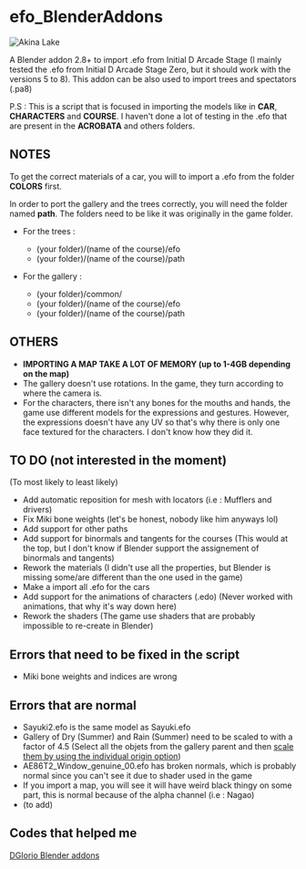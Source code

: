 # efo_BlenderAddons

![Akina Lake](https://i.imgur.com/9hStcZR.png)

A Blender addon 2.8+ to import .efo from Initial D Arcade Stage (I mainly tested the .efo from Initial D Arcade Stage Zero, but it should work with the versions 5 to 8). This addon can be also used to import trees and spectators (.pa8)

P.S : This is a script that is focused in importing the models like in **CAR**, **CHARACTERS** and **COURSE**. I haven't done a lot of testing in the .efo that are present in the **ACROBATA** and others folders.

## NOTES

To get the correct materials of a car, you will to import a .efo from the folder **COLORS** first.

In order to port the gallery and the trees correctly, you will need the folder named **path**. The folders need to be like it was originally in the game folder. 

* For the trees :
  * (your folder)/(name of the course)/efo
  * (your folder)/(name of the course)/path
  
* For the gallery :
   * (your folder)/common/
   * (your folder)/(name of the course)/efo
   * (your folder)/(name of the course)/path

## OTHERS

* **IMPORTING A MAP TAKE A LOT OF MEMORY (up to 1-4GB depending on the map)**
* The gallery doesn't use rotations. In the game, they turn according to where the camera is.
* For the characters, there isn't any bones for the mouths and hands, the game use different models for the expressions and gestures. However, the expressions doesn't have any UV so that's why there is only one face textured for the characters. I don't know how they did it.

## TO DO (not interested in the moment)

(To most likely to least likely)

* Add automatic reposition for mesh with locators (i.e : Mufflers and drivers)
* Fix Miki bone weights (let's be honest, nobody like him anyways lol)
* Add support for other paths
* Add support for binormals and tangents for the courses (This would at the top, but I don't know if Blender support the assignement of binormals and tangents)
* Rework the materials (I didn't use all the properties, but Blender is missing some/are different than the one used in the game) 
* Make a import all .efo for the cars
* Add support for the animations of characters (.edo) (Never worked with animations, that why it's way down here)
* Rework the shaders (The game use shaders that are probably impossible to re-create in Blender)

## Errors that need to be fixed in the script

* Miki bone weights and indices are wrong

## Errors that are normal

* Sayuki2.efo is the same model as Sayuki.efo
* Gallery of Dry (Summer) and Rain (Summer) need to be scaled to with a factor of 4.5 (Select all the objets from the gallery parent and then [scale them by using the individual origin option](https://www.youtube.com/watch?v=Q_EsYIJy-vA&t=89s))
* AE86T2_Window_genuine_00.efo has broken normals, which is probably normal since you can't see it due to shader used in the game
* If you import a map, you will see it will have weird black thingy on some part, this is normal because of the alpha channel (i.e : Nagao)
* (to add)

## Codes that helped me

[DGIorio Blender addons](https://drive.google.com/drive/folders/10DGQFPF6aeco2tUxp6MBfSidR-8lhNxe)




